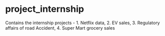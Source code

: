 # project_internship
Contains the internship projects - 1. Netflix data, 2. EV sales, 3. Regulatory affairs of road Accident, 4. Super Mart grocery sales
